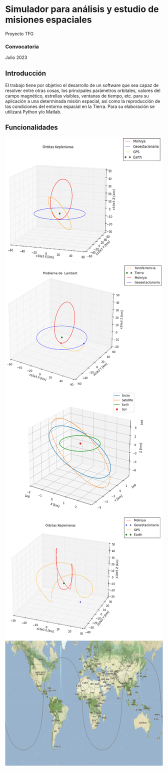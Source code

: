 # Simulador para análisis y estudio de misiones espaciales
Proyecto TFG 

### Convocatoria 
Julio 2023

## Introducción
El trabajo tiene por objetivo el desarrollo de un software que sea capaz de
resolver entre otras cosas, los principales parámetros orbitales, valores del campo
magnético, estrellas visibles, ventanas de tiempo, etc. para su aplicación a una determinada
misión espacial, así como la reproducción de las condiciones del entorno espacial en la
Tierra. Para su elaboración se utilizará Python y/o Matlab.

## Funcionalidades

<img src="docs/images/orbitas.png" width="600" height="400">

<img src="docs/images/Lambert.png" width="600" height="400">

<img src="docs/images/pert.png" width="600" height="400">

<img src="docs/images/earth_spinning.png" width="600" height="400">

<img src="docs/images/trazas_mapa.png" width="600" height="400">
